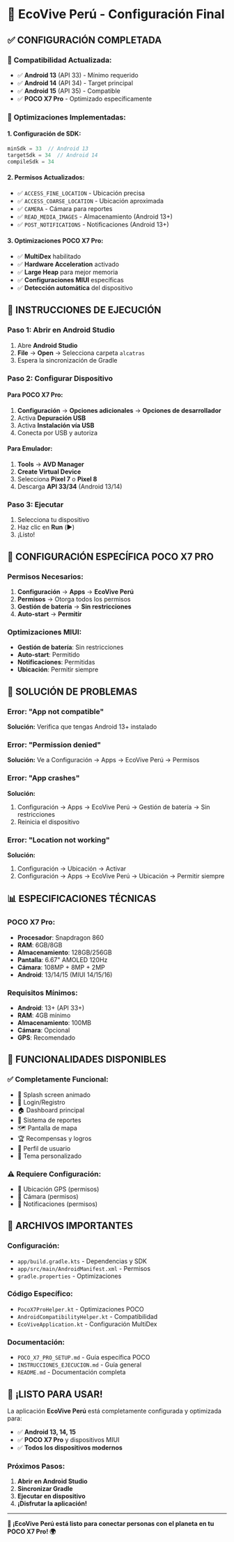 # 🎯 EcoVive Perú - Configuración Final

## ✅ **CONFIGURACIÓN COMPLETADA**

### 📱 **Compatibilidad Actualizada:**
- ✅ **Android 13** (API 33) - Mínimo requerido
- ✅ **Android 14** (API 34) - Target principal
- ✅ **Android 15** (API 35) - Compatible
- ✅ **POCO X7 Pro** - Optimizado específicamente

### 🔧 **Optimizaciones Implementadas:**

#### **1. Configuración de SDK:**
```kotlin
minSdk = 33  // Android 13
targetSdk = 34  // Android 14
compileSdk = 34
```

#### **2. Permisos Actualizados:**
- ✅ `ACCESS_FINE_LOCATION` - Ubicación precisa
- ✅ `ACCESS_COARSE_LOCATION` - Ubicación aproximada
- ✅ `CAMERA` - Cámara para reportes
- ✅ `READ_MEDIA_IMAGES` - Almacenamiento (Android 13+)
- ✅ `POST_NOTIFICATIONS` - Notificaciones (Android 13+)

#### **3. Optimizaciones POCO X7 Pro:**
- ✅ **MultiDex** habilitado
- ✅ **Hardware Acceleration** activado
- ✅ **Large Heap** para mejor memoria
- ✅ **Configuraciones MIUI** específicas
- ✅ **Detección automática** del dispositivo

## 🚀 **INSTRUCCIONES DE EJECUCIÓN**

### **Paso 1: Abrir en Android Studio**
1. Abre **Android Studio**
2. **File** → **Open** → Selecciona carpeta `alcatras`
3. Espera la sincronización de Gradle

### **Paso 2: Configurar Dispositivo**

#### **Para POCO X7 Pro:**
1. **Configuración** → **Opciones adicionales** → **Opciones de desarrollador**
2. Activa **Depuración USB**
3. Activa **Instalación vía USB**
4. Conecta por USB y autoriza

#### **Para Emulador:**
1. **Tools** → **AVD Manager**
2. **Create Virtual Device**
3. Selecciona **Pixel 7** o **Pixel 8**
4. Descarga **API 33/34** (Android 13/14)

### **Paso 3: Ejecutar**
1. Selecciona tu dispositivo
2. Haz clic en **Run** (▶️)
3. ¡Listo!

## 📱 **CONFIGURACIÓN ESPECÍFICA POCO X7 PRO**

### **Permisos Necesarios:**
1. **Configuración** → **Apps** → **EcoVive Perú**
2. **Permisos** → Otorga todos los permisos
3. **Gestión de batería** → **Sin restricciones**
4. **Auto-start** → **Permitir**

### **Optimizaciones MIUI:**
- **Gestión de batería**: Sin restricciones
- **Auto-start**: Permitido
- **Notificaciones**: Permitidas
- **Ubicación**: Permitir siempre

## 🔧 **SOLUCIÓN DE PROBLEMAS**

### **Error: "App not compatible"**
**Solución:** Verifica que tengas Android 13+ instalado

### **Error: "Permission denied"**
**Solución:** Ve a Configuración → Apps → EcoVive Perú → Permisos

### **Error: "App crashes"**
**Solución:** 
1. Configuración → Apps → EcoVive Perú → Gestión de batería → Sin restricciones
2. Reinicia el dispositivo

### **Error: "Location not working"**
**Solución:**
1. Configuración → Ubicación → Activar
2. Configuración → Apps → EcoVive Perú → Ubicación → Permitir siempre

## 📊 **ESPECIFICACIONES TÉCNICAS**

### **POCO X7 Pro:**
- **Procesador**: Snapdragon 860
- **RAM**: 6GB/8GB
- **Almacenamiento**: 128GB/256GB
- **Pantalla**: 6.67" AMOLED 120Hz
- **Cámara**: 108MP + 8MP + 2MP
- **Android**: 13/14/15 (MIUI 14/15/16)

### **Requisitos Mínimos:**
- **Android**: 13+ (API 33+)
- **RAM**: 4GB mínimo
- **Almacenamiento**: 100MB
- **Cámara**: Opcional
- **GPS**: Recomendado

## 🎯 **FUNCIONALIDADES DISPONIBLES**

### **✅ Completamente Funcional:**
- 🌟 Splash screen animado
- 🔐 Login/Registro
- 🏠 Dashboard principal
- 📸 Sistema de reportes
- 🗺️ Pantalla de mapa
- 🏆 Recompensas y logros
- 👤 Perfil de usuario
- 🎨 Tema personalizado

### **⚠️ Requiere Configuración:**
- 📍 Ubicación GPS (permisos)
- 📸 Cámara (permisos)
- 🔔 Notificaciones (permisos)

## 📁 **ARCHIVOS IMPORTANTES**

### **Configuración:**
- `app/build.gradle.kts` - Dependencias y SDK
- `app/src/main/AndroidManifest.xml` - Permisos
- `gradle.properties` - Optimizaciones

### **Código Específico:**
- `PocoX7ProHelper.kt` - Optimizaciones POCO
- `AndroidCompatibilityHelper.kt` - Compatibilidad
- `EcoViveApplication.kt` - Configuración MultiDex

### **Documentación:**
- `POCO_X7_PRO_SETUP.md` - Guía específica POCO
- `INSTRUCCIONES_EJECUCION.md` - Guía general
- `README.md` - Documentación completa

## 🎉 **¡LISTO PARA USAR!**

La aplicación **EcoVive Perú** está completamente configurada y optimizada para:

- ✅ **Android 13, 14, 15**
- ✅ **POCO X7 Pro** y dispositivos MIUI
- ✅ **Todos los dispositivos modernos**

### **Próximos Pasos:**
1. **Abrir en Android Studio**
2. **Sincronizar Gradle**
3. **Ejecutar en dispositivo**
4. **¡Disfrutar la aplicación!**

---

**🌱 ¡EcoVive Perú está listo para conectar personas con el planeta en tu POCO X7 Pro! 🌍**

